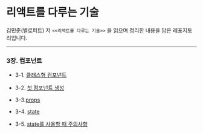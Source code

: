 # 리액트를 다루는 기술

김민준(벨로퍼트) 저 `<<리액트를 다루는 기술>>` 을 읽으며 정리한 내용을 담은 레포지토리입니다.

---

### 3장. 컴포넌트

- 3-1. [클래스형 컴포넌트](https://github.com/gyur1kim/react-velopert/tree/master/03-component#31-%ED%81%B4%EB%9E%98%EC%8A%A4%ED%98%95-%EC%BB%B4%ED%8F%AC%EB%84%8C%ED%8A%B8)

- 3-2. [첫 컴포넌트 생성](https://github.com/gyur1kim/react-velopert/tree/master/03-component#32-%EC%B2%AB-%EC%BB%B4%ED%8F%AC%EB%84%8C%ED%8A%B8-%EC%83%9D%EC%84%B1)

- 3-3.[props](https://github.com/gyur1kim/react-velopert/tree/master/03-component#33-props)

- 3-4. [state](https://github.com/gyur1kim/react-velopert/tree/master/03-component#34-state)

- 3-5. [state를 사용할 때 주의사항](https://github.com/gyur1kim/react-velopert/tree/master/03-component#35-state%EB%A5%BC-%EC%82%AC%EC%9A%A9%ED%95%A0-%EB%95%8C-%EC%A3%BC%EC%9D%98%EC%82%AC%ED%95%AD)


